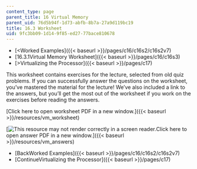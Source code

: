 ```yaml
---
content_type: page
parent_title: 16 Virtual Memory
parent_uid: 76d5b94f-1d73-abfb-8b7a-27a9d119bc19
title: 16.3 Worksheet
uid: 9fc3bb09-1d14-9f85-ed27-77bace810678
---
```


*   [<Worked Examples]({{< baseurl >}}/pages/c16/c16s2/c16s2v7)
*   [16.3.1Virtual Memory Worksheet]({{< baseurl >}}/pages/c16/c16s3)
*   [\>Virtualizing the Processor]({{< baseurl >}}/pages/c17)

This worksheet contains exercises for the lecture, selected from old quiz problems. If you can successfully answer the questions on the worksheet, you’ve mastered the material for the lecture! We’ve also included a link to the answers, but you’ll get the most out of the worksheet if you work on the exercises before reading the answers.

[Click here to open worksheet PDF in a new window.]({{< baseurl >}}/resources/vm_worksheet)

[![This resource may not render correctly in a screen reader.](/images/inacessible.gif)Click here to open answer PDF in a new window.]({{< baseurl >}}/resources/vm_answers)

*   [BackWorked Examples]({{< baseurl >}}/pages/c16/c16s2/c16s2v7)
*   [ContinueVirtualizing the Processor]({{< baseurl >}}/pages/c17)